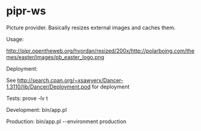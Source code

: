 pipr-ws
=======

Picture provider. Basically resizes external images and caches them.

Usage:

  http://pipr.opentheweb.org/hvordan/resized/200x/http://polarboing.com/themes/easter/images/pb_easter_logo.png

Deployment:

  See http://search.cpan.org/~xsawyerx/Dancer-1.3110/lib/Dancer/Deployment.pod for deployment

Tests:
  prove -lv t

Development:
  bin/app.pl

Production:
  bin/app.pl --environment production
